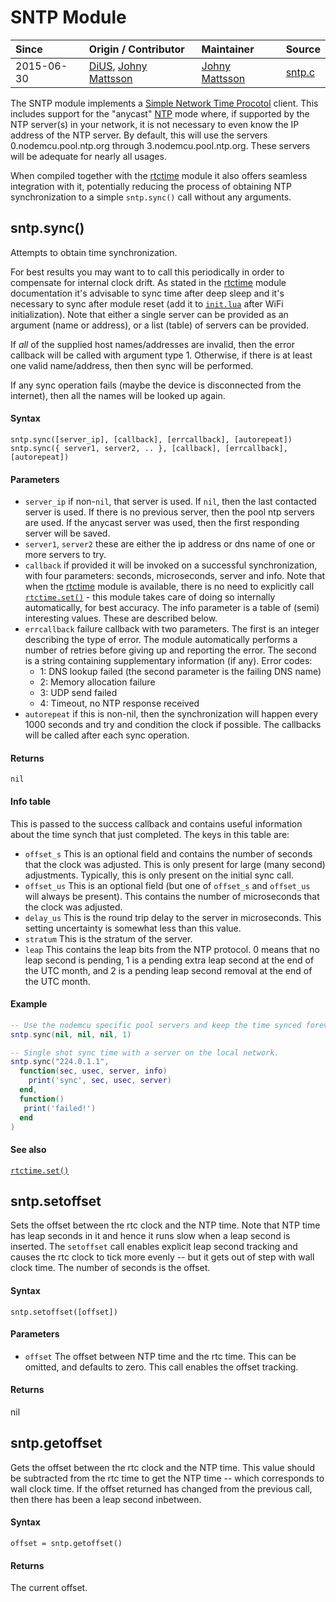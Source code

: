 # SNTP Module
| Since  | Origin / Contributor  | Maintainer  | Source  |
| :----- | :-------------------- | :---------- | :------ |
| 2015-06-30 | [DiUS](https://github.com/DiUS), [Johny Mattsson](https://github.com/jmattsson) | [Johny Mattsson](https://github.com/jmattsson) | [sntp.c](../../app/modules/sntp.c)|

The SNTP module implements a [Simple Network Time Procotol](https://en.wikipedia.org/wiki/Network_Time_Protocol#SNTP) client. This includes support for the "anycast" [NTP](https://en.wikipedia.org/wiki/Network_Time_Protocol) mode where, if supported by the NTP server(s) in your network, it is not necessary to even know the IP address of the NTP server.
By default, this will use the servers 0.nodemcu.pool.ntp.org through 3.nodemcu.pool.ntp.org. These servers will be adequate for nearly all usages.

When compiled together with the [rtctime](rtctime.md) module it also offers seamless integration with it, potentially reducing the process of obtaining NTP synchronization to a simple `sntp.sync()` call without any arguments.


## sntp.sync()

Attempts to obtain time synchronization. 

For best results you may want to to call this periodically in order to compensate for internal clock drift. As stated in the [rtctime](rtctime.md) module documentation it's advisable to sync time after deep sleep and it's necessary to sync after module reset (add it to [`init.lua`](../upload.md#initlua) after WiFi initialization).
Note that either a single server can be provided as an argument (name or address), or a list (table) of servers can be provided. 

If *all* of the supplied host names/addresses are invalid, then the error callback will be called with argument type 1. Otherwise, if
there is at least one valid name/address, then then sync will be performed.

If any sync operation fails (maybe the device is disconnected from the internet), then all the names will be looked up again. 

#### Syntax
`sntp.sync([server_ip], [callback], [errcallback], [autorepeat])`
`sntp.sync({ server1, server2, .. }, [callback], [errcallback], [autorepeat])`

#### Parameters
- `server_ip` if non-`nil`, that server is used. If `nil`, then the last contacted server is used. If there is no previous server, then the pool ntp servers are used. If the anycast server was used, then the first responding server will be saved. 
- `server1`, `server2` these are either the ip address or dns name of one or more servers to try.
- `callback` if provided it will be invoked on a successful synchronization, with four parameters: seconds, microseconds, server and info. Note that when the [rtctime](rtctime.md) module is available, there is no need to explicitly call [`rtctime.set()`](rtctime.md#rtctimeset) - this module takes care of doing so internally automatically, for best accuracy. The info parameter is a table of (semi) interesting values. These are described below.
- `errcallback` failure callback with two parameters. The first is an integer describing the type of error. The module automatically performs a number of retries before giving up and reporting the error. The second is a string containing supplementary information (if any). Error codes:
  - 1: DNS lookup failed (the second parameter is the failing DNS name)
  - 2: Memory allocation failure
  - 3: UDP send failed
  - 4: Timeout, no NTP response received
- `autorepeat` if this is non-nil, then the synchronization will happen every 1000 seconds and try and condition the clock if possible. The callbacks will be called after each sync operation.

#### Returns
`nil`

#### Info table
This is passed to the success callback and contains useful information about the time synch that just completed. The keys in this table are:

- `offset_s` This is an optional field and contains the number of seconds that the clock was adjusted. This is only present for large (many second) adjustments. Typically, this is only present on the initial sync call.
- `offset_us` This is an optional field (but one of `offset_s` and `offset_us` will always be present). This contains the number of microseconds that the clock was adjusted. 
- `delay_us` This is the round trip delay to the server in microseconds. This setting uncertainty is somewhat less than this value.
- `stratum` This is the stratum of the server. 
- `leap` This contains the leap bits from the NTP protocol. 0 means that no leap second is pending, 1 is a pending extra leap second at the end of the UTC month, and 2 is a pending leap second removal at the end of the UTC month.

#### Example
```lua
-- Use the nodemcu specific pool servers and keep the time synced forever (this has the autorepeat flag set).
sntp.sync(nil, nil, nil, 1)
```
```lua
-- Single shot sync time with a server on the local network.
sntp.sync("224.0.1.1",
  function(sec, usec, server, info)
    print('sync', sec, usec, server)
  end,
  function()
   print('failed!')
  end
)
```
#### See also
[`rtctime.set()`](rtctime.md#rtctimeset)

## sntp.setoffset

Sets the offset between the rtc clock and the NTP time. Note that NTP time has leap seconds in it and hence it runs slow when a leap second is 
inserted. The `setoffset` call enables explicit leap second tracking and causes the rtc clock to tick more evenly -- but it gets out of step
with wall clock time. The number of seconds is the offset.

#### Syntax
`sntp.setoffset([offset])`

#### Parameters
- `offset` The offset between NTP time and the rtc time. This can be omitted, and defaults to zero. This call enables the offset tracking.

#### Returns
nil

## sntp.getoffset

Gets the offset between the rtc clock and the NTP time. This value should be subtracted from the rtc time to get the NTP time -- which
corresponds to wall clock time. If the offset returned has changed from the previous call, then there has been a leap second inbetween.

#### Syntax
`offset = sntp.getoffset()`

#### Returns
The current offset.
